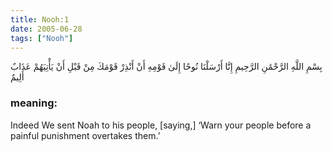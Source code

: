```yaml
---
title: Nooh:1
date: 2005-06-28
tags: ["Nooh"]
---
```

بِسْمِ اللَّهِ الرَّحْمَٰنِ الرَّحِيمِ إِنَّا أَرْسَلْنَا نُوحًا إِلَىٰ قَوْمِهِ أَنْ أَنْذِرْ قَوْمَكَ مِنْ قَبْلِ أَنْ يَأْتِيَهُمْ عَذَابٌ أَلِيمٌ
### meaning: 
Indeed We sent Noah to his people, [saying,] ‘Warn your people before a painful punishment overtakes them.’
